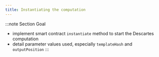 ```yaml
---
title: Instantiating the computation
---
```


:::note Section Goal
- implement smart contract `instantiate` method to start the Descartes computation
- detail parameter values used, especially `templateHash` and `outputPosition`
:::
